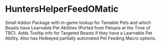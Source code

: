 # HuntersHelperFeedOMatic

Small Addon Package with in-game lookup for Tamable Pets and which Beasts have Learnable Pet Abilities (Ported from Petopia at the Time of TBC). Adds Tooltip info for Targeted Beasts if they have a Learnable Pet Ability. Also has Hotkeyed partially automated Pet Feeding Macro options.
